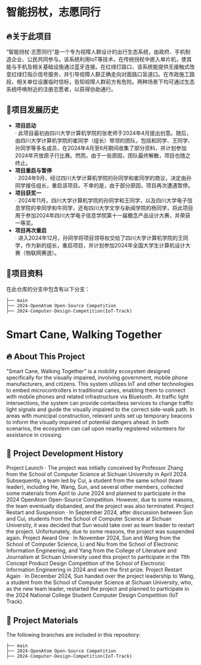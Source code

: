 # 智能拐杖，志愿同行
## 🔥关于此项目
“智能拐杖·志愿同行”是一个专为视障人群设计的出行生态系统，由政府、手机制造企业、公民共同参与。该系统利用IoT等技术，在传统拐杖中嵌入单片机，使其能与手机及相关基础设施通过蓝牙连接。在红绿灯路口，该系统能提供无接触式改变红绿灯指示信号服务，并引导视障人群正确走向对面路口盲道口。在市政施工路段，相关单位设置临时信标，告知视障人群前方有危险。两种场景下均可通过生态系统呼唤附近的注册志愿者，以获得协助通行。
## 🚀项目发展历史
- **项目启动**  
  · 此项目最初由四川大学计算机学院的张老师于2024年4月提出创意。随后，由四川大学计算机学院的崔同学（组长）带领的团队，包括和同学、王同学、孙同学等多名成员，在2024年4月至6月期间收集了部分资料，并计划参加2024年开放原子行比赛。然而，由于一些原因，团队最终解散，项目也随之终止。
- **项目重启与暂停**  
  · 2024年9月，经过四川大学计算机学院的孙同学和崔同学的商议，决定由孙同学接任组长，重启该项目。不幸的是，由于部分原因，项目再次遭遇暂停。
- **项目获奖一**  
  · 2024年11月，四川大学计算机学院的孙同学和王同学，以及四川大学电子信息学院的李同学和牛同学，还有四川大学文学与新闻学院的杨同学，将此项目用于参加2024年四川大学电子信息学院第十一届概念产品设计大赛，并荣获一等奖。
- **项目再次重启**  
  · 进入2024年12月，孙同学将项目领导权交给了四川大学计算机学院的王同学，作为新的组长，重启项目，并计划参加2024年全国大学生计算机设计大赛（物联网赛道）。

## 📝项目资料
在此仓库的分支中包含有以下分支：
```
├── main
├── 2024-OpenAtom Open-Source Competition
├── 2024-Computer-Design-Competition(IoT-Track)
```
# Smart Cane, Walking Together
## 🔥 About This Project
"Smart Cane, Walking Together" is a mobility ecosystem designed specifically for the visually impaired, involving government, mobile phone manufacturers, and citizens. This system utilizes IoT and other technologies to embed microcontrollers in traditional canes, enabling them to connect with mobile phones and related infrastructure via Bluetooth. At traffic light intersections, the system can provide contactless services to change traffic light signals and guide the visually impaired to the correct side-walk path. In areas with municipal construction, relevant units set up temporary beacons to inform the visually impaired of potential dangers ahead. In both scenarios, the ecosystem can call upon nearby registered volunteers for assistance in crossing.

## 🚀 Project Development History
Project Launch
· The project was initially conceived by Professor Zhang from the School of Computer Science at Sichuan University in April 2024. Subsequently, a team led by Cui, a student from the same school (team leader), including He, Wang, Sun, and several other members, collected some materials from April to June 2024 and planned to participate in the 2024 OpenAtom Open-Source Competition. However, due to some reasons, the team eventually disbanded, and the project was also terminated.
Project Restart and Suspension
· In September 2024, after discussion between Sun and Cui, students from the School of Computer Science at Sichuan University, it was decided that Sun would take over as team leader to restart the project. Unfortunately, due to some reasons, the project was suspended again.
Project Award One
· In November 2024, Sun and Wang from the School of Computer Science, Li and Niu from the School of Electronic Information Engineering, and Yang from the College of Literature and Journalism at Sichuan University used this project to participate in the 11th Concept Product Design Competition of the School of Electronic Information Engineering in 2024 and won the first prize.
Project Restart Again
· In December 2024, Sun handed over the project leadership to Wang, a student from the School of Computer Science at Sichuan University, who, as the new team leader, restarted the project and planned to participate in the 2024 National College Student Computer Design Competition (IoT Track).
## 📝 Project Materials
The following branches are included in this repository:
```
├── main
├── 2024-OpenAtom Open-Source Competition
├── 2024-Computer-Design-Competition(IoT-Track)
```
